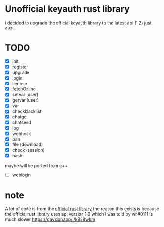 # Unofficial keyauth rust library
i decided to upgrade the official keyauth library to the latest api (1.2) just cus.

# TODO
- [x] init
- [x] register
- [x] upgrade
- [x] login
- [x] license
- [x] fetchOnline
- [x] setvar (user)
- [x] getvar (user)
- [x] var
- [x] checkblacklist
- [x] chatget
- [x] chatsend
- [x] log
- [x] webhook
- [x] ban
- [x] file (download)
- [x] check (session)
- [x] hash

maybe will be ported from c++
- [ ] weblogin

# note
A lot of code is from the [official rust library](https://github.com/KeyAuth/KeyAuth-Rust-Example)
the reason this exists is because the official rust library uses api version 1.0 which i was told by wn#0111 is much slower https://davidon.top/i/kBEBwkm